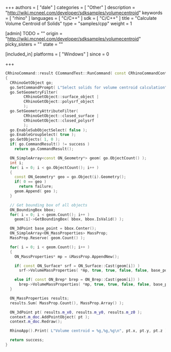 +++
authors = [ "dale" ]
categories = [ "Other" ]
description = "http://wiki.mcneel.com/developer/sdksamples/volumecentroid"
keywords = [ "rhino" ]
languages = [ "C/C++" ]
sdk = [ "C/C++" ]
title = "Calculate Volume Centroid of Solids"
type = "samples/cpp"
weight = 1

[admin]
TODO = ""
origin = "http://wiki.mcneel.com/developer/sdksamples/volumecentroid"
picky_sisters = ""
state = ""

[included_in]
platforms = [ "Windows" ]
since = 0

+++

```cpp
CRhinoCommand::result CCommandTest::RunCommand( const CRhinoCommandContext& context )
{
  CRhinoGetObject go;
  go.SetCommandPrompt( L"Select solids for volume centroid calculation" );
  go.SetGeometryFilter(
        CRhinoGetObject::surface_object |
        CRhinoGetObject::polysrf_object
        );
  go.SetGeometryAttributeFilter(
        CRhinoGetObject::closed_surface |
        CRhinoGetObject::closed_polysrf
        );
  go.EnableSubObjectSelect( false );
  go.EnableGroupSelect( true );
  go.GetObjects( 1, 0 );
  if( go.CommandResult() != success )
    return go.CommandResult();

  ON_SimpleArray<const ON_Geometry*> geom( go.ObjectCount() );
  int i;
  for( i = 0; i < go.ObjectCount(); i++ )
  {
    const ON_Geometry* geo = go.Object(i).Geometry();
    if( 0 == geo )
      return failure;
    geom.Append( geo );
  }

  // Get bounding box of all objects
  ON_BoundingBox bbox;
  for( i = 0; i < geom.Count(); i++ )
    geom[i]->GetBoundingBox( bbox, bbox.IsValid() );

  ON_3dPoint base_point = bbox.Center();
  ON_SimpleArray<ON_MassProperties> MassProp;
  MassProp.Reserve( geom.Count() );

  for( i = 0; i < geom.Count(); i++ )
  {
    ON_MassProperties* mp = &MassProp.AppendNew();

    if( const ON_Surface* srf = ON_Surface::Cast(geom[i]) )
      srf->VolumeMassProperties( *mp, true, true, false, false, base_point );       

    else if( const ON_Brep* brep = ON_Brep::Cast(geom[i]) )
      brep->VolumeMassProperties( *mp, true, true, false, false, base_point );
  }

  ON_MassProperties results;
  results.Sum( MassProp.Count(), MassProp.Array() );

  ON_3dPoint pt( results.m_x0, results.m_y0, results.m_z0 );
  context.m_doc.AddPointObject( pt );
  context.m_doc.Redraw();

  RhinoApp().Print( L"Volume centroid = %g,%g,%g\n", pt.x, pt.y, pt.z );

  return success;
}
```
